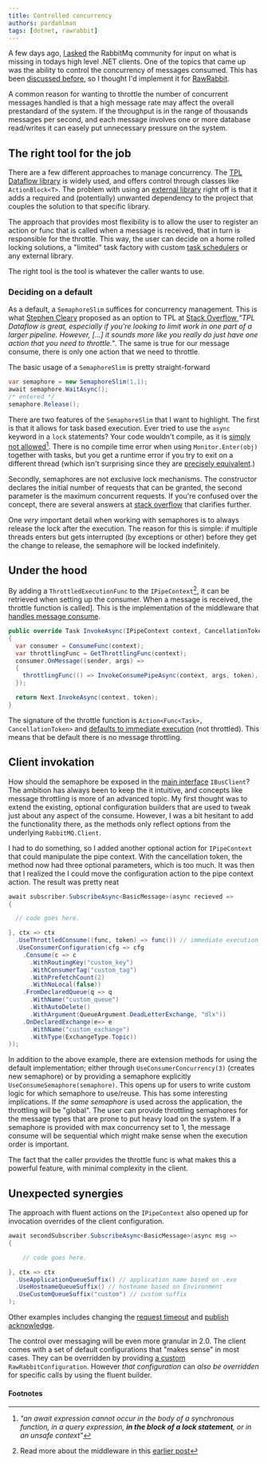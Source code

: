 ```yaml
---
title: Controlled concurrency
authors: pardahlman
tags: [dotnet, rawrabbit]
---
```


A few days ago, [I asked](https://groups.google.com/forum/#!topic/rabbitmq-users/7CgIDoXGMQU) the RabbitMq community for input on what is missing in todays high level .NET clients. One of the topics that came up was the ability to control the concurrency of messages consumed. This has been [discussed before](https://github.com/pardahlman/RawRabbit/issues/144), so I thought I'd implement it for [RawRabbit](https://github.com/pardahlman/RawRabbit/).

<!-- truncate -->

A common reason for wanting to throttle the number of concurrent messages handled is that a high message rate may affect the overall prestandard of the system. If the throughput is in the range of thousands messages per second, and each message involves one or more database read/writes it can easely put unnecessary pressure on the system.

## The right tool for the job

There are a few different approaches to manage concurrency. The [TPL Dataflow library](https://msdn.microsoft.com/en-us/library/hh228603(v=vs.110).aspx) is widely used, and offers control through classes like `ActionBlock<T>`. The problem with using an [external library](https://www.nuget.org/packages/TaskParallelLibrary/) right off is that it adds a required and (potentially) unwanted dependency to the project that couples the solution to that specific library.

The approach that provides most flexibility is to allow the user to register an action or func that is called when a message is received, that in turn is responsible for the throttle. This way, the user can decide on a home rolled locking solutions, a "limited" task factory with custom [task schedulers](https://msdn.microsoft.com/en-us/library/ee789351(v=vs.100).aspx) or any external library.

The right tool is the tool is whatever the caller wants to use.

### Deciding on a default

As a default, a `SemaphoreSlim` suffices for concurrency management. This is what [Stephen Cleary](https://mvp.microsoft.com/en-us/PublicProfile/5000058?fullName=Stephen%20Cleary) proposed as an option to TPL at [Stack Overflow ](http://stackoverflow.com/questions/18687984/simpler-solution-than-tpl-dataflow-for-parallel-async-blob-deletion) _"TPL Dataflow is great, especially if you're looking to limit work in one part of a larger pipeline. However, [...] it sounds more like you really do just have one action that you need to throttle."_. The same is true for our message consume, there is only one action that we need to throttle.

The basic usage of a `SemaphoreSlim` is pretty straight-forward

```csharp
var semaphore = new SemaphoreSlim(1,1);
await semaphore.WaitAsync();
/* entered */
semaphore.Release();
```

There are two features of the `SemaphoreSlim` that I want to highlight. The first is that it allows for task based execution. Ever tried to use the `async` keyword in a `lock` statements? Your code wouldn't compile, as it is [simply not allowed](https://msdn.microsoft.com/en-us/library/hh156528.aspx)[^1]. There is no compile time error when using `Monitor.Enter(obj)` together with tasks, but you get a runtime error if you try to exit on a different thread (which isn't surprising since they are [precisely equivalent](https://msdn.microsoft.com/en-us/library/aa664735(v=vs.71).aspx).)

Secondly, semaphores are not exclusive lock mechanisms. The constructor declares the initial number of requests that can be granted, the second parameter is the maximum concurrent requests. If you're confused over the concept, there are several answers at [stack overflow](http://stackoverflow.com/questions/2837070/lock-statement-vs-monitor-enter-method) that clarifies further.

One _very_ important detail when working with semaphores is to always release the lock after the execution. The reason for this is simple: if multiple threads enters but gets interrupted (by exceptions or other) before they get the change to release, the semaphore will be locked indefinitely.

## Under the hood

By adding a `ThrottledExecutionFunc` to the `IPipeContext`[^2], it can be retrieved when setting up the consumer. When a message is received, the throttle function is called]. This is the implementation of the middleware that [handles message consume](https://github.com/pardahlman/RawRabbit/blob/2.0/src/RawRabbit/Pipe/Middleware/MessageConsumeMiddleware.cs#L36-L45).

```csharp
public override Task InvokeAsync(IPipeContext context, CancellationToken token)
{
  var consumer = ConsumeFunc(context);
  var throttlingFunc = GetThrottlingFunc(context);
  consumer.OnMessage((sender, args) =>
  {
    throttlingFunc(() => InvokeConsumePipeAsync(context, args, token), token);
  });

  return Next.InvokeAsync(context, token);
}
```
The signature of the throttle function is `Action<Func<Task>, CancellationToken>` and [defaults to immediate execution](https://github.com/pardahlman/RawRabbit/blob/2.0/src/RawRabbit/Pipe/PipeContextExtension.cs#L56) (not throttled). This means that be default there is no message throttling.

## Client invokation

How should the semaphore be exposed in the [main interface](https://github.com/pardahlman/RawRabbit/blob/2.0/src/RawRabbit/IBusClient.cs) `IBusClient`? The ambition has always been to keep the it intuitive, and concepts like message throttling is more of an advanced topic. My first thought was to extend the existing, optional configuration builders that are used to tweak just about any aspect of the consume. However, I was a bit hesitant to add the functionality there, as the methods only reflect options from the underlying `RabbitMQ.Client`.

I had to do something, so I added another optional action for `IPipeContext` that could manipulate the pipe context. With the cancellation token, the method now had three optional parameters, which is too much. It was then that I realized the I could move the configuration action to the pipe context action. The result was pretty neat

```csharp
await subscriber.SubscribeAsync<BasicMessage>(async recieved =>
{

  // code goes here.

}, ctx => ctx
  .UseThrottledConsume((func, token) => func()) // immediate execution
  .UseConsumerConfiguration(cfg => cfg
    .Consume(c => c
      .WithRoutingKey("custom_key")
      .WithConsumerTag("custom_tag")
      .WithPrefetchCount(2)
      .WithNoLocal(false))
    .FromDeclaredQueue(q => q
      .WithName("custom_queue")
      .WithAutoDelete()
      .WithArgument(QueueArgument.DeadLetterExchange, "dlx"))
    .OnDeclaredExchange(e=> e
      .WithName("custom_exchange")
      .WithType(ExchangeType.Topic))
));
```
In addition to the above example, there are extension methods for using the default implementation; either through `UseConsumerConcurrency(3)` (creates new semaphore) or by providing a semaphore explicitly `UseConsumeSemaphore(semaphore)`. This opens up for users to write custom logic for which semaphore to use/reuse. This has some interesting implications. If _the same semaphore_ is used across the application, the throttling will be "global". The user can provide throttling semaphores for the message types that are prone to put heavy load on the system. If a semaphore is provided with max concurrency set to 1, the message consume will be sequential which might make sense when the execution order is important.

The fact that the caller provides the throttle func is what makes this a powerful feature, with minimal complexity in the client.

## Unexpected synergies

The approach with fluent actions on the `IPipeContext` also opened up for invocation overrides of the client configuration.

```csharp
await secondSubscriber.SubscribeAsync<BasicMessage>(async msg =>
{

    // code goes here.

}, ctx => ctx
  .UseApplicationQueueSuffix() // application name based on .exe
  .UseHostnameQueueSuffix() // hostname based on Environment
  .UseCustomQueueSuffix("custom") // custom suffix
);
```

Other examples includes changing the [request timeout](https://github.com/pardahlman/RawRabbit/blob/2.0/test/RawRabbit.IntegrationTests/Rpc/RpcTimeoutTests.cs#L22) and [publish acknowledge](https://github.com/pardahlman/RawRabbit/blob/2.0/src/RawRabbit/Pipe/Middleware/PublishAcknowledgeMiddleware.cs#L124).

The control over messaging will be even more granular in 2.0. The client comes with a set of default configurations that "makes sense" in most cases. They can be overridden by providing [a custom](https://github.com/pardahlman/RawRabbit/blob/master/src/RawRabbit/Configuration/RawRabbitConfiguration.cs) `RawRabbitConfiguration`. However _that configuration_ can _also be overridden_ for specific calls by using the fluent builder.

#### Footnotes
[^1]: _"an await expression cannot occur in the body of a synchronous function, in a query expression, **in the block of a lock statement**, or in an unsafe context"_
[^2]: Read more about the middleware in this [earlier post](./2016-12-25-one-method-to-rule-them-all.md)
